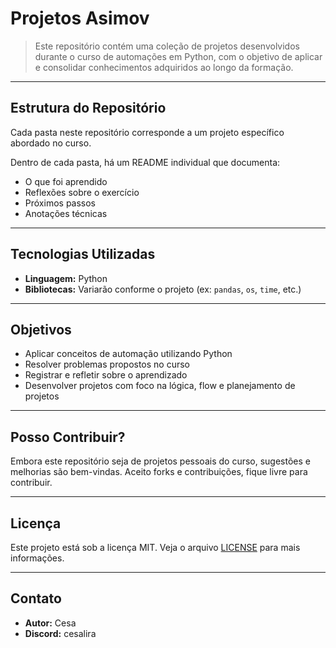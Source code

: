 # Projetos Asimov

> Este repositório contém uma coleção de projetos desenvolvidos durante o curso de automações em Python, com o objetivo de aplicar e consolidar conhecimentos adquiridos ao longo da formação.

---

## Estrutura do Repositório

Cada pasta neste repositório corresponde a um projeto específico abordado no curso.

Dentro de cada pasta, há um README individual que documenta:

- O que foi aprendido
- Reflexões sobre o exercício
- Próximos passos
- Anotações técnicas

---

## Tecnologias Utilizadas

- **Linguagem:** Python
- **Bibliotecas:** Variarão conforme o projeto (ex: `pandas`, `os`, `time`, etc.)

---

## Objetivos

- Aplicar conceitos de automação utilizando Python
- Resolver problemas propostos no curso
- Registrar e refletir sobre o aprendizado
- Desenvolver projetos com foco na lógica, flow e planejamento de projetos

---

## Posso Contribuir?

Embora este repositório seja de projetos pessoais do curso, sugestões e melhorias são bem-vindas.
Aceito forks e contribuições, fique livre para contribuir.

---

## Licença

Este projeto está sob a licença MIT. Veja o arquivo [LICENSE](LICENSE) para mais informações.

---

## Contato

- **Autor:** Cesa
- **Discord:** cesalira
